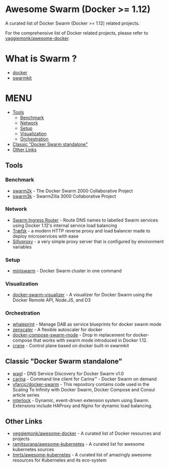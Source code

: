 # Awesome Swarm (Docker >= 1.12)

A curated list of Docker Swarm (Docker >= 1.12) related projects.

For the comprehensive list of Docker related projects, please refer to [vaggiemonk/awesome-docker](https://github.com/veggiemonk/awesome-docker).

# What is Swarm ?

 * [docker](https://github.com/docker/docker)
 * [swarmkit](https://github.com/docker/swarmkit)


# MENU

- [Tools](#tools)
  - [Benchmark](#benchmark)
  - [Network](#network)
  - [Setup](#setup)
  - [Visualization](#visualization)
  - [Orchestration](#orchestration)
- [Classic "Docker Swarm standalone"](#classic-docker-swarm-standalone)
- [Other Links](#other-links)

## Tools

### Benchmark

 * [swarm2k](https://github.com/swarm2k/swarm2k) - The Docker Swarm 2000 Collaborative Project
 * [swarm3k](https://github.com/swarmzilla/swarm3k) - SwarmZilla 3000 Collaborative Project

### Network

 * [Swarm Ingress Router](https://github.com/tpbowden/swarm-ingress-router) - Route DNS names to labelled Swarm services using Docker 1.12's internal service load balancing
 * [Træfɪk](https://github.com/containous/traefik) - a modern HTTP reverse proxy and load balancer made to deploy microservices with ease
 * [Sillyproxy](https://github.com/stevvooe/sillyproxy) - a very simple proxy server that is configured by environment variables

### Setup

 * [miniswarm](https://github.com/aelsabbahy/miniswarm) - Docker Swarm cluster in one command

### Visualization

 * [docker-swarm-visualizer](https://github.com/ManoMarks/docker-swarm-visualizer) - A visualizer for Docker Swarm using the Docker Remote API, Node.JS, and D3

### Orchestration

 * [whaleprint](https://github.com/mantika/whaleprint) - Manage DAB as service blueprints for docker swarm mode
 * [zenscaler](https://github.com/Zenika/zenscaler) - A flexible autoscaler for docker
 * [docker-compose-swarm-mode](https://github.com/ddrozdov/docker-compose-swarm-mode) - Drop in replacement for docker-compose that works with swarm mode introduced in Docker 1.12.
 * [crane](https://github.com/Dataman-Cloud/crane) - Control plane based on docker built-in swarmkit

## Classic "Docker Swarm standalone"

 * [wagl](https://github.com/ahmetalpbalkan/wagl) - DNS Service Discovery for Docker Swarm v1.0
 * [carina](https://github.com/getcarina/carina) - Command line client for Carina™ - Docker Swarm on demand 
 * [vfarcic/docker-swarm](https://github.com/vfarcic/docker-swarm) - This repository contains code used in the Scaling To Infinity with Docker Swarm, Docker Compose and Consul article series
 * [interlock](https://github.com/ehazlett/interlock) - Dynamic, event-driven extension system using Swarm. Extensions include HAProxy and Nginx for dynamic load balancing.

## Other Links

 * [veggiemonk/awesome-docker](https://github.com/veggiemonk/awesome-docker) -  A curated list of Docker resources and projects
 * [ramitsurana/awesome-kubernetes](https://github.com/ramitsurana/awesome-kubernetes) - A curated list for awesome kubernetes sources
 * [tmrts/awesome-kubernetes](https://github.com/tmrts/awesome-kubernetes) - A curated list of amazingly awesome resources for Kubernetes and its eco-system
